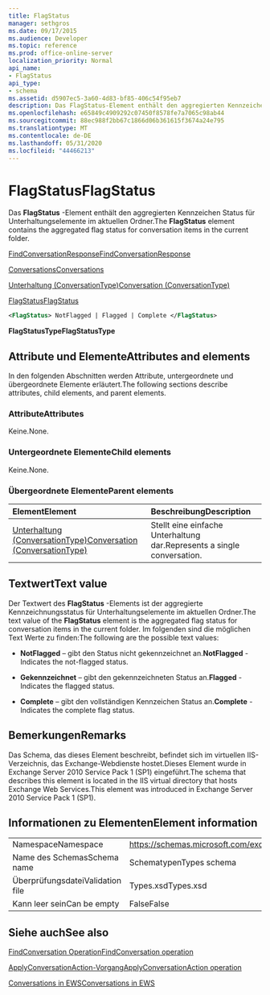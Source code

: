 ```yaml
---
title: FlagStatus
manager: sethgros
ms.date: 09/17/2015
ms.audience: Developer
ms.topic: reference
ms.prod: office-online-server
localization_priority: Normal
api_name:
- FlagStatus
api_type:
- schema
ms.assetid: d5907ec5-3a60-4d83-bf85-406c54f95eb7
description: Das FlagStatus-Element enthält den aggregierten Kennzeichen Status für Unterhaltungselemente im aktuellen Ordner.
ms.openlocfilehash: e65849c4909292c07450f8578fe7a7065c98ab44
ms.sourcegitcommit: 88ec988f2bb67c1866d06b361615f3674a24e795
ms.translationtype: MT
ms.contentlocale: de-DE
ms.lasthandoff: 05/31/2020
ms.locfileid: "44466213"
---
```

# <a name="flagstatus"></a><span data-ttu-id="40551-103">FlagStatus</span><span class="sxs-lookup"><span data-stu-id="40551-103">FlagStatus</span></span>

<span data-ttu-id="40551-104">Das **FlagStatus** -Element enthält den aggregierten Kennzeichen Status für Unterhaltungselemente im aktuellen Ordner.</span><span class="sxs-lookup"><span data-stu-id="40551-104">The **FlagStatus** element contains the aggregated flag status for conversation items in the current folder.</span></span> 
  
[<span data-ttu-id="40551-105">FindConversationResponse</span><span class="sxs-lookup"><span data-stu-id="40551-105">FindConversationResponse</span></span>](findconversationresponse.md)
  
[<span data-ttu-id="40551-106">Conversations</span><span class="sxs-lookup"><span data-stu-id="40551-106">Conversations</span></span>](conversations-ex15websvcsotherref.md)
  
[<span data-ttu-id="40551-107">Unterhaltung (ConversationType)</span><span class="sxs-lookup"><span data-stu-id="40551-107">Conversation (ConversationType)</span></span>](conversation-conversationtype.md)
  
[<span data-ttu-id="40551-108">FlagStatus</span><span class="sxs-lookup"><span data-stu-id="40551-108">FlagStatus</span></span>](flagstatus.md)
  
```XML
<FlagStatus> NotFlagged | Flagged | Complete </FlagStatus>
```

 <span data-ttu-id="40551-109">**FlagStatusType**</span><span class="sxs-lookup"><span data-stu-id="40551-109">**FlagStatusType**</span></span>
## <a name="attributes-and-elements"></a><span data-ttu-id="40551-110">Attribute und Elemente</span><span class="sxs-lookup"><span data-stu-id="40551-110">Attributes and elements</span></span>

<span data-ttu-id="40551-111">In den folgenden Abschnitten werden Attribute, untergeordnete und übergeordnete Elemente erläutert.</span><span class="sxs-lookup"><span data-stu-id="40551-111">The following sections describe attributes, child elements, and parent elements.</span></span>
  
### <a name="attributes"></a><span data-ttu-id="40551-112">Attribute</span><span class="sxs-lookup"><span data-stu-id="40551-112">Attributes</span></span>

<span data-ttu-id="40551-113">Keine.</span><span class="sxs-lookup"><span data-stu-id="40551-113">None.</span></span>
  
### <a name="child-elements"></a><span data-ttu-id="40551-114">Untergeordnete Elemente</span><span class="sxs-lookup"><span data-stu-id="40551-114">Child elements</span></span>

<span data-ttu-id="40551-115">Keine.</span><span class="sxs-lookup"><span data-stu-id="40551-115">None.</span></span>
  
### <a name="parent-elements"></a><span data-ttu-id="40551-116">Übergeordnete Elemente</span><span class="sxs-lookup"><span data-stu-id="40551-116">Parent elements</span></span>

|<span data-ttu-id="40551-117">**Element**</span><span class="sxs-lookup"><span data-stu-id="40551-117">**Element**</span></span>|<span data-ttu-id="40551-118">**Beschreibung**</span><span class="sxs-lookup"><span data-stu-id="40551-118">**Description**</span></span>|
|:-----|:-----|
|[<span data-ttu-id="40551-119">Unterhaltung (ConversationType)</span><span class="sxs-lookup"><span data-stu-id="40551-119">Conversation (ConversationType)</span></span>](conversation-conversationtype.md) <br/> |<span data-ttu-id="40551-120">Stellt eine einfache Unterhaltung dar.</span><span class="sxs-lookup"><span data-stu-id="40551-120">Represents a single conversation.</span></span>  <br/> |
   
## <a name="text-value"></a><span data-ttu-id="40551-121">Textwert</span><span class="sxs-lookup"><span data-stu-id="40551-121">Text value</span></span>

<span data-ttu-id="40551-122">Der Textwert des **FlagStatus** -Elements ist der aggregierte Kennzeichnungsstatus für Unterhaltungselemente im aktuellen Ordner.</span><span class="sxs-lookup"><span data-stu-id="40551-122">The text value of the **FlagStatus** element is the aggregated flag status for conversation items in the current folder.</span></span> <span data-ttu-id="40551-123">Im folgenden sind die möglichen Text Werte zu finden:</span><span class="sxs-lookup"><span data-stu-id="40551-123">The following are the possible text values:</span></span> 
  
- <span data-ttu-id="40551-124">**NotFlagged** – gibt den Status nicht gekennzeichnet an.</span><span class="sxs-lookup"><span data-stu-id="40551-124">**NotFlagged** - Indicates the not-flagged status.</span></span> 
    
- <span data-ttu-id="40551-125">**Gekennzeichnet** – gibt den gekennzeichneten Status an.</span><span class="sxs-lookup"><span data-stu-id="40551-125">**Flagged** - Indicates the flagged status.</span></span> 
    
- <span data-ttu-id="40551-126">**Complete** – gibt den vollständigen Kennzeichen Status an.</span><span class="sxs-lookup"><span data-stu-id="40551-126">**Complete** - Indicates the complete flag status.</span></span> 
    
## <a name="remarks"></a><span data-ttu-id="40551-127">Bemerkungen</span><span class="sxs-lookup"><span data-stu-id="40551-127">Remarks</span></span>

<span data-ttu-id="40551-128">Das Schema, das dieses Element beschreibt, befindet sich im virtuellen IIS-Verzeichnis, das Exchange-Webdienste hostet.Dieses Element wurde in Exchange Server 2010 Service Pack 1 (SP1) eingeführt.</span><span class="sxs-lookup"><span data-stu-id="40551-128">The schema that describes this element is located in the IIS virtual directory that hosts Exchange Web Services.This element was introduced in Exchange Server 2010 Service Pack 1 (SP1).</span></span>
  
## <a name="element-information"></a><span data-ttu-id="40551-129">Informationen zu Elementen</span><span class="sxs-lookup"><span data-stu-id="40551-129">Element information</span></span>

|||
|:-----|:-----|
|<span data-ttu-id="40551-130">Namespace</span><span class="sxs-lookup"><span data-stu-id="40551-130">Namespace</span></span>  <br/> |https://schemas.microsoft.com/exchange/services/2006/types  <br/> |
|<span data-ttu-id="40551-131">Name des Schemas</span><span class="sxs-lookup"><span data-stu-id="40551-131">Schema name</span></span>  <br/> |<span data-ttu-id="40551-132">Schematypen</span><span class="sxs-lookup"><span data-stu-id="40551-132">Types schema</span></span>  <br/> |
|<span data-ttu-id="40551-133">Überprüfungsdatei</span><span class="sxs-lookup"><span data-stu-id="40551-133">Validation file</span></span>  <br/> |<span data-ttu-id="40551-134">Types.xsd</span><span class="sxs-lookup"><span data-stu-id="40551-134">Types.xsd</span></span>  <br/> |
|<span data-ttu-id="40551-135">Kann leer sein</span><span class="sxs-lookup"><span data-stu-id="40551-135">Can be empty</span></span>  <br/> |<span data-ttu-id="40551-136">False</span><span class="sxs-lookup"><span data-stu-id="40551-136">False</span></span>  <br/> |
   
## <a name="see-also"></a><span data-ttu-id="40551-137">Siehe auch</span><span class="sxs-lookup"><span data-stu-id="40551-137">See also</span></span>



[<span data-ttu-id="40551-138">FindConversation Operation</span><span class="sxs-lookup"><span data-stu-id="40551-138">FindConversation operation</span></span>](findconversation-operation.md)
  
[<span data-ttu-id="40551-139">ApplyConversationAction-Vorgang</span><span class="sxs-lookup"><span data-stu-id="40551-139">ApplyConversationAction operation</span></span>](applyconversationaction-operation.md)


[<span data-ttu-id="40551-140">Conversations in EWS</span><span class="sxs-lookup"><span data-stu-id="40551-140">Conversations in EWS</span></span>](https://msdn.microsoft.com/library/91e64629-db6c-4c94-9dcb-d386232e8467%28Office.15%29.aspx)

